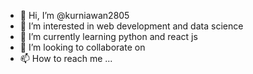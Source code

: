 - 👋 Hi, I’m @kurniawan2805
- 👀 I’m interested in web development and data science
- 🌱 I’m currently learning python and react js
- 💞️ I’m looking to collaborate on 
- 📫 How to reach me ...

<!---
kurniawan2805/kurniawan2805 is a ✨ special ✨ repository because its `README.md` (this file) appears on your GitHub profile.
You can click the Preview link to take a look at your changes.
--->
